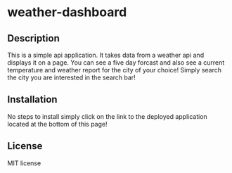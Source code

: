 # weather-dashboard

## Description

This is a simple api application. It takes data from a weather api and displays it on a page. You can see a five day forcast and also see a current temperature and weather report for the city of your choice! Simply search the city you are interested in the search bar!


## Installation

No steps to install simply click on the link to the deployed application located at the bottom of this page!


## License

MIT license 



